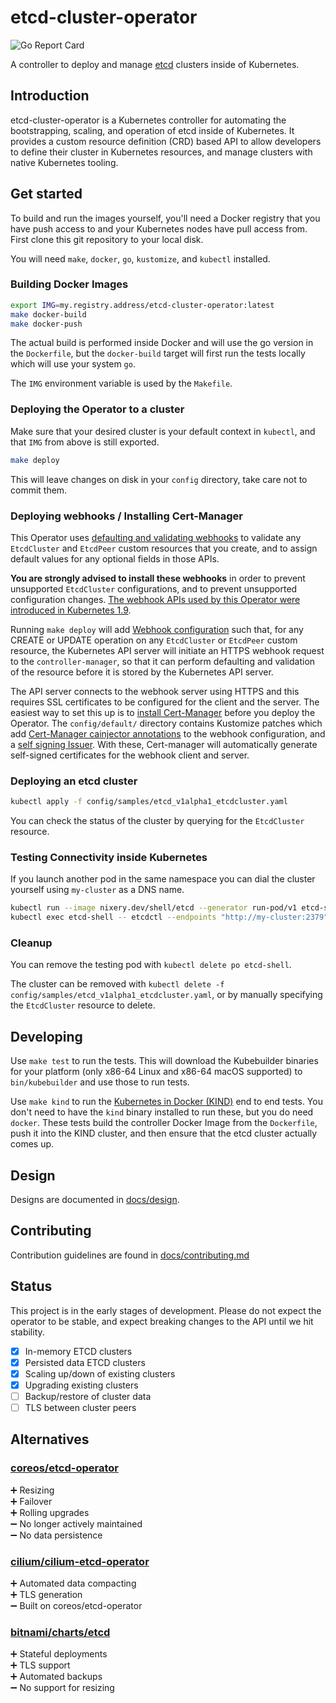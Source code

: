 # etcd-cluster-operator

![Go Report Card](https://goreportcard.com/badge/github.com/improbable-eng/etcd-cluster-operator)

A controller to deploy and manage [etcd](https://etcd.io) clusters inside of Kubernetes.

## Introduction

etcd-cluster-operator is a Kubernetes controller for automating the bootstrapping, scaling, and operation of
etcd inside of Kubernetes. It provides a custom resource definition (CRD) based API to allow developers to define their
cluster in Kubernetes resources, and manage clusters with native Kubernetes tooling.

## Get started

To build and run the images yourself, you'll need a Docker registry that you have push access to and your Kubernetes
nodes have pull access from. First clone this git repository to your local disk.

You will need `make`, `docker`, `go`, `kustomize`, and `kubectl` installed.

### Building Docker Images

```bash
export IMG=my.registry.address/etcd-cluster-operator:latest
make docker-build
make docker-push
```

The actual build is performed inside Docker and will use the go version in the `Dockerfile`, but the `docker-build`
target will first run the tests locally which will use your system `go`.

The `IMG` environment variable is used by the `Makefile`.

### Deploying the Operator to a cluster

Make sure that your desired cluster is your default context in `kubectl`, and that `IMG` from above is still exported.

```bash
make deploy
```

This will leave changes on disk in your `config` directory, take care not to commit them.

### Deploying webhooks / Installing Cert-Manager

This Operator uses [defaulting and validating webhooks](https://book.kubebuilder.io/reference/webhook-overview.html)
to validate any `EtcdCluster` and `EtcdPeer` custom resources that you create,
and to assign default values for any optional fields in those APIs.

**You are strongly advised to install these webhooks** in order to prevent unsupported `EtcdCluster` configurations,
and to prevent unsupported configuration changes.
[The webhook APIs used by this Operator were introduced in Kubernetes 1.9](https://github.com/kubernetes/kubernetes/blob/master/CHANGELOG-1.9.md#api-machinery).

Running `make deploy`  will add [Webhook configuration](https://kubernetes.io/docs/reference/access-authn-authz/extensible-admission-controllers/#webhook-configuration) such that,
for any CREATE or UPDATE operation on any `EtcdCluster` or `EtcdPeer` custom resource,
the Kubernetes API server will initiate an HTTPS webhook request to the `controller-manager`,
so that it can perform defaulting and validation of the resource before it is stored by the Kubernetes API server.

The API server connects to the webhook server using HTTPS
and this requires SSL certificates to be configured for the client and the server.
The easiest way to set this up is to [install Cert-Manager](https://book.kubebuilder.io/cronjob-tutorial/running-webhook.html#cert-manager)
before you deploy the Operator.
The `config/default/` directory contains Kustomize patches which add [Cert-Manager cainjector annotations](https://docs.cert-manager.io/en/latest/reference/cainjector.html) to the webhook configuration,
and a [self signing Issuer](https://docs.cert-manager.io/en/latest/tasks/issuers/setup-selfsigned.html).
With these, Cert-manager will automatically generate self-signed certificates for the webhook client and server.

### Deploying an etcd cluster

```bash
kubectl apply -f config/samples/etcd_v1alpha1_etcdcluster.yaml
```

You can check the status of the cluster by querying for the `EtcdCluster` resource.

### Testing Connectivity inside Kubernetes

If you launch another pod in the same namespace you can dial the cluster yourself using `my-cluster` as a DNS name.

```bash
kubectl run --image nixery.dev/shell/etcd --generator run-pod/v1 etcd-shell -- /bin/bash -c "while true; do sleep 30; done;"
kubectl exec etcd-shell -- etcdctl --endpoints "http://my-cluster:2379" member list
```

### Cleanup

You can remove the testing pod with `kubectl delete po etcd-shell`.

The cluster can be removed with `kubectl delete -f config/samples/etcd_v1alpha1_etcdcluster.yaml`, or by manually
specifying the `EtcdCluster` resource to delete.

## Developing

Use `make test` to run the tests. This will download the Kubebuilder binaries for your platform (only x86-64 Linux and
x86-64 macOS supported) to `bin/kubebuilder` and use those to run tests.

Use `make kind` to run the [Kubernetes in Docker (KIND)](https://github.com/kubernetes-sigs/kind) end to end tests. You
don't need to have the `kind` binary installed to run these, but you do need `docker`. These tests build the controller
Docker Image from the `Dockerfile`, push it into the KIND cluster, and then ensure that the etcd cluster actually comes
up.

## Design

Designs are documented in [docs/design](https://github.com/improbable-eng/etcd-cluster-operator/tree/master/docs/design).

## Contributing

Contribution guidelines are found in [docs/contributing.md](https://github.com/improbable-eng/etcd-cluster-operator/blob/master/docs/contributing.md)

## Status 

This project is in the early stages of development.
Please do not expect the operator to be stable, and expect breaking changes to the API until we hit stability.

- [x] In-memory ETCD clusters
- [x] Persisted data ETCD clusters
- [x] Scaling up/down of existing clusters
- [x] Upgrading existing clusters
- [ ] Backup/restore of cluster data
- [ ] TLS between cluster peers

## Alternatives

### [coreos/etcd-operator](https://github.com/coreos/etcd-operator)  

➕ Resizing  
➕ Failover  
➕ Rolling upgrades  
➖ No longer actively maintained  
➖ No data persistence  

### [cilium/cilium-etcd-operator](https://github.com/cilium/cilium-etcd-operator)

➕ Automated data compacting  
➕ TLS generation  
➖ Built on coreos/etcd-operator   

### [bitnami/charts/etcd](https://github.com/bitnami/charts/tree/master/bitnami/etcd)

➕ Stateful deployments  
➕ TLS support  
➕ Automated backups  
➖ No support for resizing  

